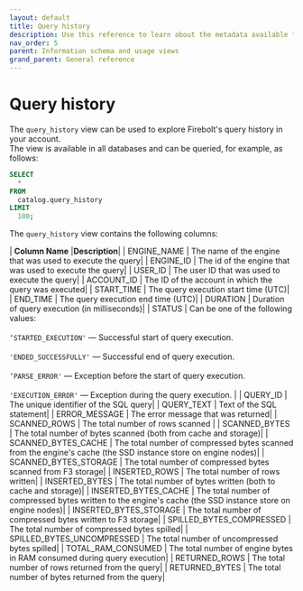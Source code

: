```yaml
---
layout: default
title: Query history
description: Use this reference to learn about the metadata available for historical queries in Firebolt.
nav_order: 5
parent: Information schema and usage views
grand_parent: General reference
---
```


# Query history

The `query_history` view can be used to explore Firebolt's query history in your account.\
The view is available in all databases and can be queried, for example, as follows:

```sql
SELECT
  *
FROM
  catalog.query_history
LIMIT
  100;
```

The `query_history` view contains the following columns:

| **Column Name** |**Description**|
| ENGINE\_NAME                 | The name of the engine that was used to execute the query|
| ENGINE\_ID                   | The id of the engine that was used to execute the query|
| USER\_ID                     | The user ID that was used to execute the query|
| ACCOUNT\_ID                  | The ID of the account in which the query was executed|
| START\_TIME                  | The query execution start time (UTC)|
| END\_TIME                    | The query execution end time (UTC)|
| DURATION                     | Duration of query execution (in milliseconds)|
| STATUS                       | Can be one of the following values:<br> <br> `‘STARTED_EXECUTION'` — Successful start of query execution. <br><br> `'ENDED_SUCCESSFULLY'` — Successful end of query execution. <br><br> `‘PARSE_ERROR'` — Exception before the start of query execution. <br><br> `'EXECUTION_ERROR'` — Exception during the query execution. |
| QUERY\_ID                    | The unique identifier of the SQL query|
| QUERY\_TEXT                  | Text of the SQL statement|
| ERROR\_MESSAGE               | The error message that was returned|
| SCANNED\_ROWS                | The total number of rows scanned |
| SCANNED\_BYTES               | The total number of bytes scanned (both from cache and storage)|
| SCANNED\_BYTES\_CACHE        | The total number of compressed bytes scanned from the engine's cache (the SSD instance store on engine nodes)|
| SCANNED\_BYTES\_STORAGE      | The total number of compressed bytes scanned from F3 storage|
| INSERTED\_ROWS               | The total number of rows written|
| INSERTED\_BYTES              | The total number of bytes written (both to cache and storage)|
| INSERTED\_BYTES\_CACHE       | The total number of compressed bytes written to the engine's cache (the SSD instance store on engine nodes)|
| INSERTED\_BYTES\_STORAGE     | The total number of compressed bytes written to F3 storage|
| SPILLED\_BYTES\_COMPRESSED   | The total number of compressed bytes spilled|
| SPILLED\_BYTES\_UNCOMPRESSED | The total number of uncompressed bytes spilled|
| TOTAL\_RAM\_CONSUMED         | The total number of engine bytes in RAM consumed during query execution|
| RETURNED\_ROWS               | The total number of rows returned from the query|
| RETURNED\_BYTES              | The total number of bytes returned from the query|
